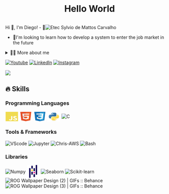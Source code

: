 <!D<!--título-->
<div id="user-content-toc">
  <ul align="center">
    <summary><h1 style="display: inline-block">Hello World</h1></summary>
</div>

<!-- Presentation -->
<p>
  Hi 👋, I'm Diego!     
  - 🌱<img width="1052" height="297" src="https://bkpsitecpsnew.blob.core.windows.net/uploadsitecps/sites/126/2024/06/logo_etec_matao.png" class="custom-logo" alt="Etec Sylvio de Mattos Carvalho" decoding="async" fetchpriority="high">

  - 🔭I'm looking to learn how to develop a system to enter the job market in the future
</p>

<!-- Dropdown -->
<details>
  <summary>👨‍💻 More about me</summary>


  - ⚡ https://steamcommunity.com/profiles/76561198006194141/
</details>

<!-- Links --> 
[![Youtube](https://img.shields.io/badge/YouTube-FF0000?style=for-the-badge&logo=youtube&logoColor=white)](https://youtube.com/@diegoferrante5179?si=GQSgGUkXz4myGcoU/)
[![LinkedIn](https://img.shields.io/badge/LinkedIn-0077B5?style=for-the-badge&logo=linkedin&logoColor=white)](https://www.linkedin.com/in/diego-ferrante-927926b3/)
[![Instagram](https://img.shields.io/badge/Instagram-E4405F?style=for-the-badge&logo=instagram&logoColor=white)](https://www.instagram.com/diegocristianoferrante/?hl=pt-br/)
<!-- GithubStats -->


<!-- GIF -->
<p align="left">
  <img align="center"
<img height="500" src="https://user-images.githubusercontent.com/74038190/225813708-98b745f2-7d22-48cf-9150-083f1b00d6c9.gif"  />
</div>
</p>

## 🔥 Skills
<!-- Skills: Programming Languages -->
  <div style="flex-basis: 48%;">
    <h3>Programming Languages</h3>
    <img align="center" alt="Js" height="30" width="40" src="https://raw.githubusercontent.com/devicons/devicon/master/icons/javascript/javascript-plain.svg">
    <img align="center" alt="HTML" height="30" width="40" src="https://raw.githubusercontent.com/devicons/devicon/master/icons/html5/html5-original.svg">
    <img align="center" alt="CSS" height="30" width="40" src="https://raw.githubusercontent.com/devicons/devicon/master/icons/css3/css3-original.svg">
    <img align="center" alt="Python" height="30" width="40" src="https://raw.githubusercontent.com/devicons/devicon/master/icons/python/python-original.svg">
    <img align="center" alt="C" height="30" width="40" src="https://cdn.jsdelivr.net/gh/devicons/devicon/icons/c/c-original.svg">
  </div>
  
  <!-- Skills: Tools & Frameworks -->
  <div style="flex-basis: 48%;">
    <h3>Tools & Frameworks</h3>
    <img align="center" alt="VScode" height="30" width="40" src="https://cdn.jsdelivr.net/gh/devicons/devicon/icons/vscode/vscode-original.svg">
    <img align="center" alt="Jupyter" height="30" width="40" src="https://cdn.jsdelivr.net/gh/devicons/devicon/icons/jupyter/jupyter-original.svg">
    <img align="center" alt="Chris-AWS" height="30" width="40" src="https://cdn.jsdelivr.net/gh/devicons/devicon/icons/git/git-original.svg">
    <img align="center" alt="Bash" height="30" width="40" src="https://cdn.jsdelivr.net/gh/devicons/devicon/icons/bash/bash-original.svg">
  </div>
  
  <!-- Skills: Libraries -->
  <div style="flex-basis: 48%;">
    <h3>Libraries</h3>
    <img align="center" alt="Numpy" height="30" width="40" src="https://cdn.jsdelivr.net/gh/devicons/devicon/icons/numpy/numpy-original.svg">
    <img align="center" alt="Pandas" src="https://raw.githubusercontent.com/devicons/devicon/2ae2a900d2f041da66e950e4d48052658d850630/icons/pandas/pandas-original.svg" alt="pandas" width="40" height="40"/>
    <img align="center" alt="Seaborn" src="https://seaborn.pydata.org/_images/logo-mark-lightbg.svg" alt="seaborn" width="40" height="40"/>
    <img align="center" alt="Scikit-learn" src="https://upload.wikimedia.org/wikipedia/commons/0/05/Scikit_learn_logo_small.svg" alt="scikit_learn" width="40" height="40"/>
  </div>
<img src="https://mir-s3-cdn-cf.behance.net/project_modules/1400/9bc27292880429.5e569ff84e4d0.gif" jsaction="" class="sFlh5c FyHeAf iPVvYb" style="max-width: 1400px; height: 198px; margin: 0px; width: 351px;" alt="ROG Wallpaper Design (2) | GIFs :: Behance" jsname="kn3ccd">

<img src="https://mir-s3-cdn-cf.behance.net/project_modules/disp/223e6792880429.5e569ff84ebef.gif" jsaction="" class="sFlh5c FyHeAf iPVvYb" style="max-width: 600px; height: 198px; margin: 0px; width: 351px;" alt="ROG Wallpaper Design (3) | GIFs :: Behance" jsname="kn3ccd">
